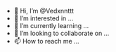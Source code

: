 - 👋 Hi, I’m @Vedxnnttt
- 👀 I’m interested in ...
- 🌱 I’m currently learning ...
- 💞️ I’m looking to collaborate on ...
- 📫 How to reach me ...

<!---
Vedxnnttt/Vedxnnttt is a ✨ special ✨ repository because its `README.md` (this file) appears on your GitHub profile.
You can click the Preview link to take a look at your changes.
--->
